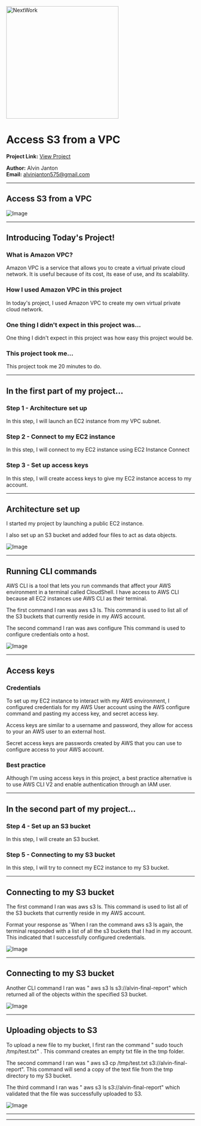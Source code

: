 <img src="https://cdn.prod.website-files.com/677c400686e724409a5a7409/6790ad949cf622dc8dcd9fe4_nextwork-logo-leather.svg" alt="NextWork" width="300" />

# Access S3 from a VPC

**Project Link:** [View Project](http://learn.nextwork.org/projects/aws-networks-s3)

**Author:** Alvin Janton  
**Email:** alvinjanton575@gmail.com

---

## Access S3 from a VPC

![Image](http://learn.nextwork.org/intense_azure_festive_sow/uploads/aws-networks-s3_3e1e79a2)

---

## Introducing Today's Project!

### What is Amazon VPC?

Amazon VPC is a service that allows you to create a virtual private cloud network. It is useful because of its cost, its ease of use, and its scalability.

### How I used Amazon VPC in this project

In today's project, I used Amazon VPC to create my own virtual private cloud network.

### One thing I didn't expect in this project was...

One thing I didn't expect in this project was how easy this project would be.

### This project took me...

This project took me 20 minutes to do.

---

## In the first part of my project...

### Step 1 - Architecture set up

In this step, I will launch an EC2 instance from my VPC subnet.

### Step 2 - Connect to my EC2 instance

In this step, I will connect to my EC2 instance using EC2 Instance Connect

### Step 3 - Set up access keys

In this step, I will create access keys to give my EC2 instance access to my account.

---

## Architecture set up

I started my project by launching a public EC2 instance.

I also set up an S3 bucket and added four files to act as data objects.

![Image](http://learn.nextwork.org/intense_azure_festive_sow/uploads/aws-networks-s3_4334d777)

---

## Running CLI commands

AWS CLI is a tool that lets you run commands that affect your AWS environment in a terminal called CloudShell. I have access to AWS CLI because all EC2 instances use AWS CLI as their terminal.

The first command I ran was aws s3 ls. This command is used to list all of the S3 buckets that currently reside in my AWS account.

The second command I ran was aws configure This command is used to configure credentials onto a host.

![Image](http://learn.nextwork.org/intense_azure_festive_sow/uploads/aws-networks-s3_e7fa8776)

---

## Access keys

### Credentials

To set up my EC2 instance to interact with my AWS environment, I configured credentials for my AWS User account using the AWS configure command and pasting my access key, and secret access key.

Access keys are similar to a username and password, they allow for access to your an AWS user to an external host.

Secret access keys are passwords created by AWS that you can use to configure access to your AWS account.

### Best practice

Although I'm using access keys in this project, a best practice alternative is to use AWS CLI V2 and enable authentication through an IAM user.

---

## In the second part of my project...

### Step 4 - Set up an S3 bucket

In this step, I will create an S3 bucket.

### Step 5 - Connecting to my S3 bucket

In this step, I will try to connect my EC2 instance to my S3 bucket.

---

## Connecting to my S3 bucket

The first command I ran was aws s3 ls. This command is used to list all of the S3 buckets that currently reside in my AWS account.

Format your response as 'When I ran the command aws s3 ls again, the terminal responded with a list of all the s3 buckets that I had in my account. This indicated that I successfully configured credentials.

![Image](http://learn.nextwork.org/intense_azure_festive_sow/uploads/aws-networks-s3_4334d778)

---

## Connecting to my S3 bucket

Another CLI command I ran was " aws s3 ls s3://alvin-final-report" which returned all of the objects within the specified S3 bucket.

![Image](http://learn.nextwork.org/intense_azure_festive_sow/uploads/aws-networks-s3_4334d779)

---

## Uploading objects to S3

To upload a new file to my bucket, I first ran the command " sudo touch /tmp/test.txt" .
This command creates an empty txt file in the tmp folder.

The second command I ran was " aws s3 cp /tmp/test.txt s3://alvin-final-report". This command will send a copy of the text file from the tmp directory to my S3 bucket.

The third command I ran was " aws s3 ls s3://alvin-final-report" which validated that the file was successfully uploaded to S3.

![Image](http://learn.nextwork.org/intense_azure_festive_sow/uploads/aws-networks-s3_3e1e79a2)

---

---

